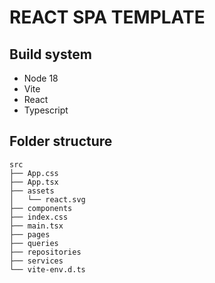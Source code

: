 # REACT SPA TEMPLATE

## Build system

- Node 18
- Vite
- React
- Typescript

## Folder structure

```
src
├── App.css
├── App.tsx
├── assets
│   └── react.svg
├── components
├── index.css
├── main.tsx
├── pages
├── queries
├── repositories
├── services
└── vite-env.d.ts

